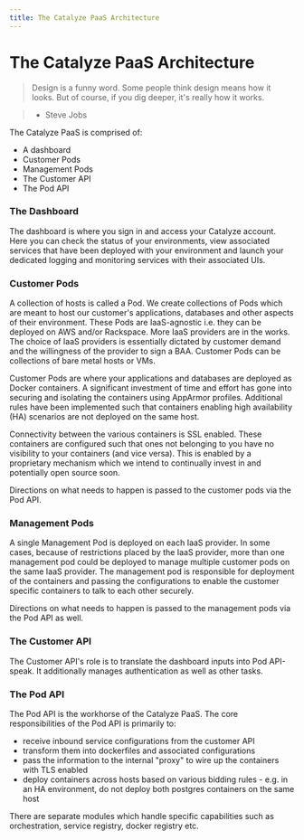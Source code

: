 ```yaml
---
title: The Catalyze PaaS Architecture
---
```


# The Catalyze PaaS Architecture

> Design is a funny word. Some people think design means how it looks. But of course, if you dig deeper, it's really how it works.

> - Steve Jobs


The Catalyze PaaS is comprised of:

* A dashboard
* Customer Pods
* Management Pods
* The Customer API
* The Pod API

### The Dashboard
The dashboard is where you sign in and access your Catalyze account. Here you can check the status of your environments, view associated services that have been deployed with your environment and launch your dedicated logging and monitoring services with their associated UIs.

### Customer Pods
A collection of hosts is called a Pod. We create collections of Pods which are meant to host our customer's applications, databases and other aspects of their environment. These Pods are IaaS-agnostic i.e. they can be deployed on AWS and/or Rackspace. More IaaS providers are in the works. The choice of IaaS providers is essentially dictated by customer demand and the willingness of the provider to sign a BAA. Customer Pods can be collections of bare metal hosts or VMs.

Customer Pods are where your applications and databases are deployed as Docker containers. A significant investment of time and effort has gone into securing and isolating the containers using AppArmor profiles. Additional rules have been implemented such that containers enabling high availability (HA) scenarios are not deployed on the same host.

Connectivity between the various containers is SSL enabled. These containers are configured such that ones not belonging to you have no visibility to your containers (and vice versa). This is enabled by a proprietary mechanism which we intend to continually invest in and potentially open source soon.

Directions on what needs to happen is passed to the customer pods via the Pod API.

### Management Pods
A single Management Pod is deployed on each IaaS provider. In some cases, because of restrictions placed by the IaaS provider, more than one management pod could be deployed to manage multiple customer pods on the same IaaS provider. The management pod is responsible for deployment of the containers and passing the configurations to enable the customer specific containers to talk to each other securely.

Directions on what needs to happen is passed to the management pods via the Pod API as well.

### The Customer API
The Customer API's role is to translate the dashboard inputs into Pod API-speak. It additionally manages authentication as well as other tasks.

### The Pod API
The Pod API is the workhorse of the Catalyze PaaS. The core responsibilities of the Pod API is primarily to:

* receive inbound service configurations from the customer API
* transform them into dockerfiles and associated configurations
* pass the information to the internal "proxy" to wire up the containers with TLS enabled
* deploy containers across hosts based on various bidding rules - e.g. in an HA environment, do not deploy both postgres containers on the same host

There are separate modules which handle specific capabilities such as orchestration, service registry, docker registry etc.
